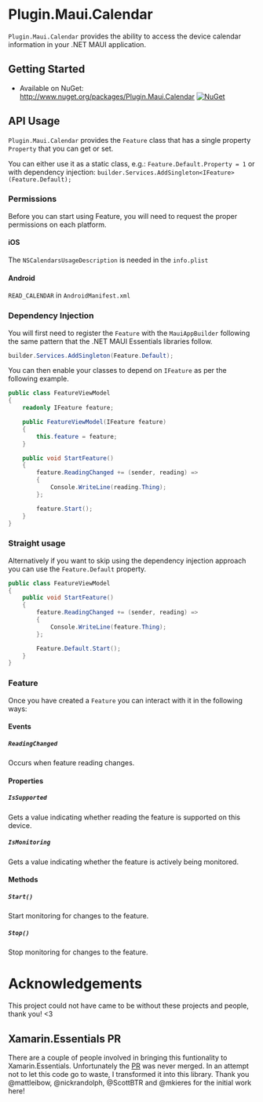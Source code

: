 # Plugin.Maui.Calendar

`Plugin.Maui.Calendar` provides the ability to access the device calendar information in your .NET MAUI application.

## Getting Started

* Available on NuGet: <http://www.nuget.org/packages/Plugin.Maui.Calendar> [![NuGet](https://img.shields.io/nuget/v/Plugin.Maui.Calendar.svg?label=NuGet)](https://www.nuget.org/packages/Plugin.Maui.Calendar/)

## API Usage

`Plugin.Maui.Calendar` provides the `Feature` class that has a single property `Property` that you can get or set.

You can either use it as a static class, e.g.: `Feature.Default.Property = 1` or with dependency injection: `builder.Services.AddSingleton<IFeature>(Feature.Default);`

### Permissions

Before you can start using Feature, you will need to request the proper permissions on each platform.

#### iOS

The `NSCalendarsUsageDescription` is needed in the `info.plist`

#### Android

`READ_CALENDAR` in `AndroidManifest.xml`

### Dependency Injection

You will first need to register the `Feature` with the `MauiAppBuilder` following the same pattern that the .NET MAUI Essentials libraries follow.

```csharp
builder.Services.AddSingleton(Feature.Default);
```

You can then enable your classes to depend on `IFeature` as per the following example.

```csharp
public class FeatureViewModel
{
    readonly IFeature feature;

    public FeatureViewModel(IFeature feature)
    {
        this.feature = feature;
    }

    public void StartFeature()
    {
        feature.ReadingChanged += (sender, reading) =>
        {
            Console.WriteLine(reading.Thing);
        };

        feature.Start();
    }
}
```

### Straight usage

Alternatively if you want to skip using the dependency injection approach you can use the `Feature.Default` property.

```csharp
public class FeatureViewModel
{
    public void StartFeature()
    {
        feature.ReadingChanged += (sender, reading) =>
        {
            Console.WriteLine(feature.Thing);
        };

        Feature.Default.Start();
    }
}
```

### Feature

Once you have created a `Feature` you can interact with it in the following ways:

#### Events

##### `ReadingChanged`

Occurs when feature reading changes.

#### Properties

##### `IsSupported`

Gets a value indicating whether reading the feature is supported on this device.

##### `IsMonitoring`

Gets a value indicating whether the feature is actively being monitored.

#### Methods

##### `Start()`

Start monitoring for changes to the feature.

##### `Stop()`

Stop monitoring for changes to the feature.

# Acknowledgements

This project could not have came to be without these projects and people, thank you! <3

## Xamarin.Essentials PR

There are a couple of people involved in bringing this funtionality to Xamarin.Essentials. Unfortunately the [PR](https://github.com/xamarin/Essentials/pull/1384) was never merged. In an attempt not to let this code go to waste, I transformed it into this library. Thank you @mattleibow, @nickrandolph, @ScottBTR and @mkieres for the initial work here!